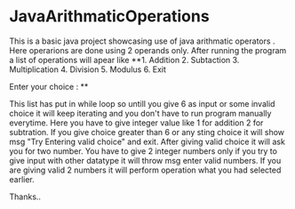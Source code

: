 # JavaArithmaticOperations

This is a basic java project showcasing use of java arithmatic operators .
Here operarions are done using 2 operands only.
After running the program a list of operations will apear like
  **1. Addition
  2. Subtaction
  3. Multiplication
  4. Division
  5. Modulus
  6. Exit
  
  Enter your choice : **

This list has put in while loop so untill you give 6 as input or some invalid choice it will keep iterating and you don't have to run program manually everytime.
Here you have to give integer value like 1 for addition 2 for subtration.
If you give choice greater than 6 or any sting choice it will show msg "Try Entering valid choice" and exit.
After giving valid choice it will ask you for two number.
You have to give 2 integer numbers only if you try to give input with other datatype it will throw msg enter valid numbers.
If you are giving valid 2 numbers it will perform operation what you had selected earlier.

Thanks..
